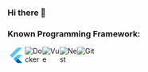 ### Hi there 👋

### Known Programming Framework:

<img align="left" alt="Flutter" width="35px" src="https://raw.githubusercontent.com/github/explore/cebd63002168a05a6a642f309227eefeccd92950/topics/flutter/flutter.png" />
<img align="left" alt="Docker" width="35px" src="https://cdn.svgporn.com/logos/docker-icon.svg" />
<img align="left" alt="Vue" width="35px" src="https://cdn.svgporn.com/logos/vue.svg" />
<img align="left" alt="Nest" width="35px" src="https://cdn.svgporn.com/logos/nestjs.svg" />
<img align="left" alt="Git" width="35px" src="https://cdn.svgporn.com/logos/git-icon.svg" />

</br>

<!--
**jacopo-vendramin-mndl/jacopo-vendramin-mndl** is a ✨ _special_ ✨ repository because its `README.md` (this file) appears on your GitHub profile.

Here are some ideas to get you started:

- 🔭 I’m currently working on ...
- 🌱 I’m currently learning ...
- 👯 I’m looking to collaborate on ...
- 🤔 I’m looking for help with ...
- 💬 Ask me about ...
- 📫 How to reach me: ...
- 😄 Pronouns: ...
- ⚡ Fun fact: ...
-->
